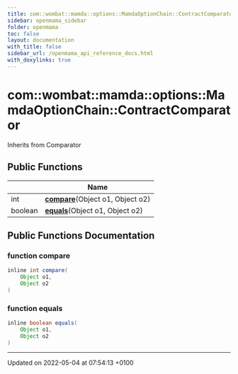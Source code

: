 ```yaml
---
title: com::wombat::mamda::options::MamdaOptionChain::ContractComparator
sidebar: openmama_sidebar
folder: openmama
toc: false
layout: documentation
with_title: false
sidebar_url: /openmama_api_reference_docs.html
with_doxylinks: true
---
```


# com::wombat::mamda::options::MamdaOptionChain::ContractComparator





Inherits from Comparator

## Public Functions

|                | Name           |
| -------------- | -------------- |
| int | **[compare](classcom_1_1wombat_1_1mamda_1_1options_1_1MamdaOptionChain_1_1ContractComparator.html#function-compare)**(Object o1, Object o2) |
| boolean | **[equals](classcom_1_1wombat_1_1mamda_1_1options_1_1MamdaOptionChain_1_1ContractComparator.html#function-equals)**(Object o1, Object o2) |

## Public Functions Documentation

### function compare

```java
inline int compare(
    Object o1,
    Object o2
)
```


### function equals

```java
inline boolean equals(
    Object o1,
    Object o2
)
```


-------------------------------

Updated on 2022-05-04 at 07:54:13 +0100